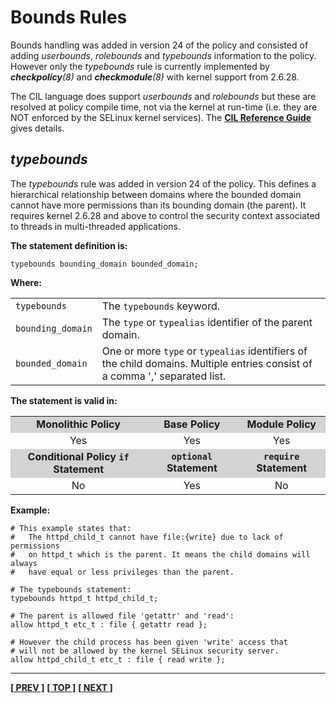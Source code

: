 # Bounds Rules

Bounds handling was added in version 24 of the policy and consisted of
adding *userbounds*, *rolebounds* and *typebounds* information to the
policy. However only the *typebounds* rule is currently implemented by
***checkpolicy**(8)* and ***checkmodule**(8)* with kernel support from
2.6.28.

The CIL language does support *userbounds* and *rolebounds* but these are
resolved at policy compile time, not via the kernel at run-time (i.e. they are
NOT enforced by the SELinux kernel services). The
[**CIL Reference Guide**](notebook-examples/selinux-policy/cil/CIL_Reference_Guide.pdf)
gives details.


## *typebounds*

The *typebounds* rule was added in version 24 of the policy. This
defines a hierarchical relationship between domains where the bounded
domain cannot have more permissions than its bounding domain (the
parent). It requires kernel 2.6.28 and above to control the security
context associated to threads in multi-threaded applications.

**The statement definition is:**

```
typebounds bounding_domain bounded_domain;
```

**Where:**

<table>
<tbody>
<tr>
<td><code>typebounds</code></td>
<td>The <code>typebounds</code> keyword.</td>
</tr>
<tr>
<td><code>bounding_domain</code></td>
<td>The <code>type</code> or <code>typealias</code> identifier of the parent domain.</td>
</tr>
<tr>
<td><code>bounded_domain</code></td>
<td>One or more <code>type</code> or <code>typealias</code> identifiers of the child domains. Multiple entries consist of a comma ',' separated list.</td>
</tr>
</tbody>
</table>

**The statement is valid in:**

<table style="text-align:center">
<tbody>
<tr style="background-color:#D3D3D3;">
<td><strong>Monolithic Policy</strong></td>
<td><strong>Base Policy</strong></td>
<td><strong>Module Policy</strong></td>
</tr>
<tr>
<td>Yes</td>
<td>Yes</td>
<td>Yes</td>
</tr>
<tr style="background-color:#D3D3D3;">
<td><strong>Conditional Policy <code>if</code> Statement</strong></td>
<td><strong><code>optional</code> Statement</strong></td>
<td><strong><code>require</code> Statement</strong></td>
</tr>
<tr>
<td>No</td>
<td>Yes</td>
<td>No</td>
</tr>
</tbody>
</table>

**Example:**

```
# This example states that:
#   The httpd_child_t cannot have file:{write} due to lack of permissions
#   on httpd_t which is the parent. It means the child domains will always
#   have equal or less privileges than the parent.

# The typebounds statement:
typebounds httpd_t httpd_child_t;

# The parent is allowed file 'getattr' and 'read':
allow httpd_t etc_t : file { getattr read };

# However the child process has been given 'write' access that
# will not be allowed by the kernel SELinux security server.
allow httpd_child_t etc_t : file { read write };
```


<!-- %CUTHERE% -->

---
**[[ PREV ]](type_statements.md)** **[[ TOP ]](#)** **[[ NEXT ]](avc_rules.md)**
